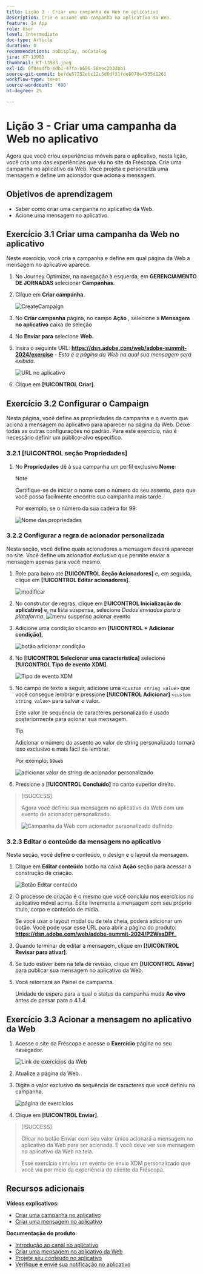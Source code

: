 ```yaml
---
title: Lição 3 - Criar uma campanha da Web no aplicativo
description: Crie e acione uma campanha no aplicativo da Web.
feature: In App
role: User
level: Intermediate
doc-type: Article
duration: 0
recommendations: noDisplay, noCatalog
jira: KT-13983
thumbnail: KT-13983.jpeg
exl-id: 0f84adfb-edb1-47fa-b696-58eec2b33bb1
source-git-commit: befde57252ebc12c5d6df31fde8078e4535d1261
workflow-type: tm+mt
source-wordcount: '698'
ht-degree: 2%

---
```


# Lição 3 - Criar uma campanha da Web no aplicativo

Agora que você criou experiências móveis para o aplicativo, nesta lição, você cria uma das experiências que viu no site da Fréscopa. Crie uma campanha no aplicativo da Web. Você projeta e personaliza uma mensagem e define um acionador que aciona a mensagem.

## Objetivos de aprendizagem

* Saber como criar uma campanha no aplicativo da Web.
* Acione uma mensagem no aplicativo.

## Exercício 3.1 Criar uma campanha da Web no aplicativo

Neste exercício, você cria a campanha e define em qual página da Web a mensagem no aplicativo aparece.

1. No Journey Optimizer, na navegação à esquerda, em **GERENCIAMENTO DE JORNADAS** selecionar **Campanhas**.

1. Clique em **Criar campanha**.

   ![CreateCampaign](/help/summit/l820-lab-workbook/assets/4-1-create-campaign.png)

1. No **Criar campanha** página, no campo **Ação** , selecione a **Mensagem no aplicativo** caixa de seleção

1. No **Enviar para** selecione **Web.**

1. Insira o seguinte URL: **https://dsn.adobe.com/web/adobe-summit-2024/exercise** - *Esta é a página da Web na qual sua mensagem será exibida.*

   ![URL no aplicativo](/help/summit/l820-lab-workbook/assets/4-1-1-in-app-url.png)

1. Clique em **[!UICONTROL Criar]**.

## Exercício 3.2 Configurar o Campaign

Nesta página, você define as propriedades da campanha e o evento que aciona a mensagem no aplicativo para aparecer na página da Web. Deixe todas as outras configurações no padrão. Para este exercício, não é necessário definir um público-alvo específico.

### 3.2.1 [!UICONTROL seção Propriedades]

1. No **Propriedades** dê à sua campanha um perfil exclusivo **Nome**:

   >[!NOTE]
   > Certifique-se de iniciar o nome com o número do seu assento, para que você possa facilmente
   > encontre sua campanha mais tarde.
   > 
   > Por exemplo, se o número da sua cadeira for 99: 
   >
   > ![Nome das propriedades](/help/summit/l820-lab-workbook/assets/4-1-2-properties-name.png)


### 3.2.2 Configurar a regra de acionador personalizada

Nesta seção, você define quais acionadores a mensagem deverá aparecer no site. Você define um acionador exclusivo que permite enviar a mensagem apenas para você mesmo.

1. Role para baixo até **[!UICONTROL Seção Acionadores]** e, em seguida, clique em **[!UICONTROL Editar acionadores]**.

   ![modificar](/help/summit/l820-lab-workbook/assets/3-2-1-2-edit-triggers.png)

1. No construtor de regras, clique em **[!UICONTROL Inicialização do aplicativo]** e, na lista suspensa, selecione  *Dados enviados para a plataforma*.
   ![menu suspenso acionar evento](/help/summit/l820-lab-workbook/assets/trigger-drop-down-sent-to-platform.png)

1. Adicione uma condição clicando em **[!UICONTROL + Adicionar condição]**.

   ![botão adicionar condição](/help/summit/l820-lab-workbook/assets/3-2-1-3-add-condition.png)

1. No **[!UICONTROL Selecionar uma característica]** selecione **[!UICONTROL Tipo de evento XDM]**.

   ![Tipo de evento XDM](/help/summit/l820-lab-workbook/assets/4-1-2-dropdown-xdm-event.png)


1. No campo de texto a seguir, adicione uma *`<custom string value>`* que você consegue lembrar e pressione **[!UICONTROL Adicionar]** `<custom string value>` para salvar o valor.

   Este valor de sequência de caracteres personalizado é usado posteriormente para acionar sua mensagem.

   >[!TIP]
   > Adicionar o número do assento ao valor de string personalizado tornará isso exclusivo e mais fácil de lembrar.
   > 
   > Por exemplo: `99web`
   > 

   ![adicionar valor de string de acionador personalizado](/help/summit/l820-lab-workbook/assets/4-1-2-add-custom-trigger-dropdown.png)

1. Pressione a **[!UICONTROL Concluído]** no canto superior direito.

>[!SUCCESS]
>
>Agora você definiu sua mensagem no aplicativo da Web com um evento de acionador personalizado.
>
>![Campanha da Web com acionador personalizado definido](/help/summit/l820-lab-workbook/assets/4-1-2-2-web-campaign-with-custom-trigger.png)


### 3.2.3 Editar o conteúdo da mensagem no aplicativo

Nesta seção, você define o conteúdo, o design e o layout da mensagem.

1. Clique em **Editar conteúdo** botão na caixa **Ação** seção para acessar a construção de criação.

   ![Botão Editar conteúdo](/help/summit/l820-lab-workbook/assets/3-1-3-1-edit-content-button.png)

1. O processo de criação é o mesmo que você concluiu nos exercícios no aplicativo móvel acima. Edite livremente a mensagem com seu próprio título, corpo e conteúdo de mídia.

   Se você usar o layout modal ou de tela cheia, poderá adicionar um botão. Você pode usar esse URL para abrir a página do produto: **https://dsn.adobe.com/web/adobe-summit-2024/P2WsaDPf_**

1. Quando terminar de editar a mensagem, clique em **[!UICONTROL Revisar para ativar]**.

1. Se tudo estiver bem na tela de revisão, clique em **[!UICONTROL Ativar]** para publicar sua mensagem no aplicativo da Web.

1. Você retornará ao Painel de campanha.

   Unidade de espera para a qual o status da campanha muda **Ao vivo** antes de passar para o 4.1.4.

## Exercício 3.3 Acionar a mensagem no aplicativo da Web

1. Acesse o site da Fréscopa e acesse o **Exercício** página no seu navegador.

   ![Link de exercícios da Web](/help/summit/l820-lab-workbook/assets/4-2-frescopa-web-exercise-link.png)

1. Atualize a página da Web.

1. Digite o valor exclusivo da sequência de caracteres que você definiu na campanha.

   ![página de exercícios](/help/summit/l820-lab-workbook/assets/4-2-exercise-page.png)

1. Clique em **[!UICONTROL Enviar]**.

>[!SUCCESS]
>
>Clicar no botão Enviar com seu valor único acionará a mensagem no aplicativo da Web para ser acionada. E você deve ver sua mensagem no aplicativo da Web na tela.
>
>Esse exercício simulou um evento de envio XDM personalizado que você viu por meio da experiência do cliente da Fréscopa.


## Recursos adicionais

**Vídeos explicativos:**

* [Criar uma campanha no aplicativo](/help/channels/create-an-in-app-campaign.md)
* [Criar uma mensagem no aplicativo](/help/channels/author-in-app-messages.md)

**Documentação do produto:**

* [Introdução ao canal no aplicativo](https://experienceleague.adobe.com/en/docs/journey-optimizer/using/in-app/get-started-in-app)
* [Criar uma mensagem no aplicativo da Web](https://experienceleague.adobe.com/en/docs/journey-optimizer/using/in-app/create-in-app-web)
* [Projete seu conteúdo no aplicativo](https://experienceleague.adobe.com/en/docs/journey-optimizer/using/in-app/design-in-app)
* [Verifique e envie sua notificação no aplicativo](/https://experienceleague.adobe.com/en/docs/journey-optimizer/using/in-app/send-in-app)
